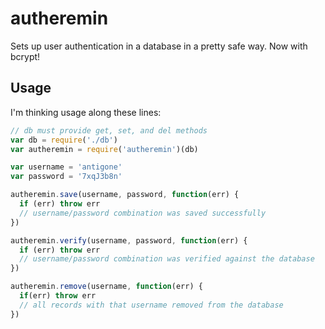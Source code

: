 autheremin
==========

Sets up user authentication in a database in a pretty safe way. Now with bcrypt!

Usage
-----
I'm thinking usage along these lines:

```javascript
// db must provide get, set, and del methods
var db = require('./db')
var autheremin = require('autheremin')(db)

var username = 'antigone'
var password = '7xqJ3b8n'

autheremin.save(username, password, function(err) {
  if (err) throw err
  // username/password combination was saved successfully
})

autheremin.verify(username, password, function(err) {
  if (err) throw err
  // username/password combination was verified against the database
})

autheremin.remove(username, function(err) {
  if(err) throw err
  // all records with that username removed from the database
})
```
